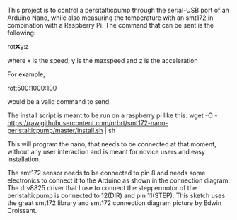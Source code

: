 This project is to control a persitalticpump through the serial-USB port of an Arduino Nano, while also measuring the temperature with an smt172 in combination with a Raspberry Pi.
The command that can be sent is the following:

rot:x:y:z

where x is the speed, y is the maxspeed and z is the acceleration

For example,

rot:500:1000:100

would be a valid command to send.

The install script is meant to be run on a raspberry pi like this:
wget -O - https://raw.githubusercontent.com/nrbrt/smt172-nano-peristalticpump/master/install.sh | sh

This will program the nano, that needs to be connected at that moment, without any user interaction and is meant for novice users
and easy installation.

The smt172 sensor needs to be connected to pin 8 and needs some electronics to connect it to the Arduino as shown in the connection diagram.
The drv8825 driver that I use to connect the steppermotor of the peristalticpump is connected to 12(DIR) and pin 11(STEP).
This sketch uses the great smt172 library and smt172 connection diagram picture by Edwin Croissant.